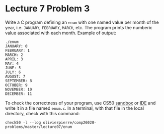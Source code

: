 # Lecture 7 Problem 3

Write a C program defining an `enum` with one named value per month of the
year, i.e. `JANUARY`, `FEBRUARY`, `MARCH`, etc. The program prints the numberic
value associated with each month. Example of output:

```
./enum
JANUARY: 0
FEBRUARY: 1
MARCH: 2
APRIL: 3
MAY: 4
JUNE: 5
JULY: 6
AUGUST: 7
SEPTEMBER: 8
OCTOBER: 9
NOVEMBER: 10
DECEMBER: 11
```

To check the correctness of your program, use CS50 [sandbox](sandbox.cs50.io)
or [IDE](ide.cs50.io) and write it in a file named `enum.c`. In a terminal,
with that file in the local directory, check with this command:
```shell
check50 -l --log olivierpierre/comp26020-problems/master/lecture07/enum
```
